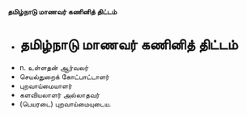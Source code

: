 **தமிழ்நாடு மாணவர் கணினித் திட்டம்**
- # தமிழ்நாடு மாணவர் கணினித் திட்டம்
- n. உள்ளதன் ஆர்வலர்
- செயல்துறைக் கோட்பாட்டாளர்
- புறவாய்மையாளர்
- களவியலாளர் அல்லாதவர்
- (பெயரடை) புறவாய்மையுடைய.

